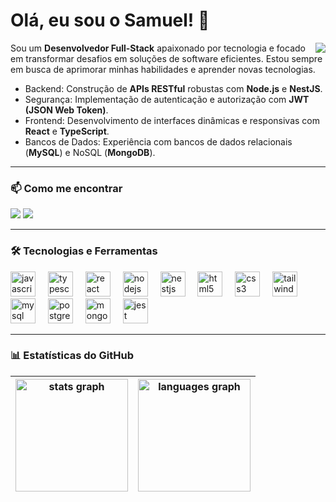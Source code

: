 # Olá, eu sou o Samuel! 👋

<div align="right">
  <img widht="100" align="right" src="https://c.tenor.com/NG07YcciMC4AAAAC/izuku-midoriya-headbang.gif">
</div>

Sou um **Desenvolvedor Full-Stack** apaixonado por tecnologia e focado em transformar desafios em soluções de software eficientes. Estou sempre em busca de aprimorar minhas habilidades e aprender novas tecnologias.

-  Backend: Construção de **APIs RESTful** robustas com **Node.js** e **NestJS**.
- Segurança: Implementação de autenticação e autorização com **JWT (JSON Web Token)**.
- Frontend: Desenvolvimento de interfaces dinâmicas e responsivas com **React** e **TypeScript**.
- Bancos de Dados: Experiência com bancos de dados relacionais (**MySQL**) e NoSQL (**MongoDB**).

---

### 📫 Como me encontrar

<div> 
  <a href="https://www.linkedin.com/in/samueldos-santos/" target="_blank"><img src="https://img.shields.io/badge/-LinkedIn-%230077B5?style=for-the-badge&logo=linkedin&logoColor=white" target="_blank"></a> 
  <a href="mailto:samuka2568@gmail.com"><img src="https://img.shields.io/badge/-Gmail-%23333?style=for-the-badge&logo=gmail&logoColor=white" target="_blank"></a>
</div>

---

### 🛠️ Tecnologias e Ferramentas

<div align="left">
  <img src="https://cdn.jsdelivr.net/gh/devicons/devicon/icons/javascript/javascript-original.svg" height="40" alt="javascript logo" />
  <img width="12" />
  <img src="https://cdn.jsdelivr.net/gh/devicons/devicon/icons/typescript/typescript-original.svg" height="40" alt="typescript logo" />
  <img width="12" />
  <img src="https://cdn.jsdelivr.net/gh/devicons/devicon/icons/react/react-original.svg" height="40" alt="react logo" />
  <img width="12" />
  <img src="https://cdn.jsdelivr.net/gh/devicons/devicon/icons/nodejs/nodejs-original.svg" height="40" alt="nodejs logo" />
  <img width="12" />
  <img src="https://cdn.jsdelivr.net/gh/devicons/devicon/icons/nestjs/nestjs-original.svg" height="40" alt="nestjs logo" />
  <img width="12" />
  <img src="https://cdn.jsdelivr.net/gh/devicons/devicon/icons/html5/html5-original.svg" height="40" alt="html5 logo" />
  <img width="12" />
  <img src="https://cdn.jsdelivr.net/gh/devicons/devicon/icons/css3/css3-original.svg" height="40" alt="css3 logo" />
  <img width="12" />
  <img src="https://cdn.simpleicons.org/tailwindcss/06B6D4" height="40" alt="tailwindcss logo" />
  <img width="12" />
  <img src="https://cdn.jsdelivr.net/gh/devicons/devicon/icons/mysql/mysql-original.svg" height="40" alt="mysql logo" />
  <img width="12" />
  <img src="https://cdn.jsdelivr.net/gh/devicons/devicon/icons/postgresql/postgresql-original.svg" height="40" alt="postgresql logo" />
  <img width="12" />
  <img src="https://cdn.jsdelivr.net/gh/devicons/devicon/icons/mongodb/mongodb-original.svg" height="40" alt="mongodb logo" />
  <img width="12" />
  <img src="https://cdn.jsdelivr.net/gh/devicons/devicon/icons/jest/jest-plain.svg" height="40" alt="jest logo" />
</div>

---

### 📊 Estatísticas do GitHub

| <img src="https://github-readme-stats.vercel.app/api?username=Samuel-1210&hide_title=false&hide_rank=false&show_icons=true&include_all_commits=true&count_private=true&disable_animations=false&theme=tokyonight&locale=pt-br&hide_border=false" height="180" alt="stats graph" /> | <img src="https://github-readme-stats.vercel.app/api/top-langs?username=Samuel-1210&locale=pt-br&hide_title=false&layout=compact&card_width=320&langs_count=5&theme=tokyonight&hide_border=false" height="180" alt="languages graph" /> |
|---|---|

